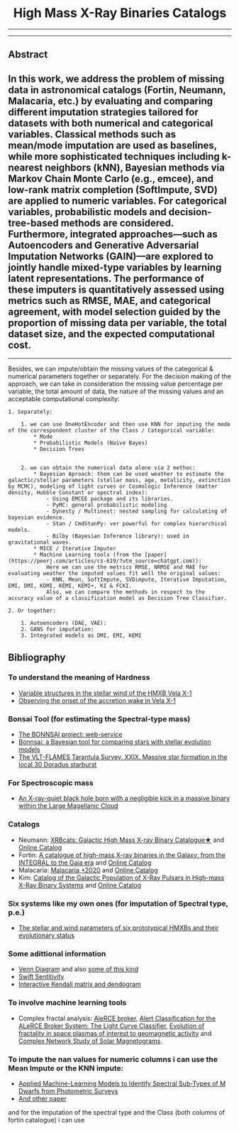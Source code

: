 <h1 align="center">High Mass X-Ray Binaries Catalogs</h1>

----
----
Abstract
----
In this work, we address the problem of missing data in astronomical catalogs (Fortin, Neumann, Malacaria, etc.) by evaluating and comparing different imputation strategies tailored for datasets with both numerical and categorical variables. Classical methods such as mean/mode imputation are used as baselines, while more sophisticated techniques including k-nearest neighbors (kNN), Bayesian methods via Markov Chain Monte Carlo (e.g., emcee), and low-rank matrix completion (SoftImpute, SVD) are applied to numeric variables. For categorical variables, probabilistic models and decision-tree-based methods are considered. Furthermore, integrated approaches—such as Autoencoders and Generative Adversarial Imputation Networks (GAIN)—are explored to jointly handle mixed-type variables by learning latent representations. The performance of these imputers is quantitatively assessed using metrics such as RMSE, MAE, and categorical agreement, with model selection guided by the proportion of missing data per variable, the total dataset size, and the expected computational cost.
----
----

Besides, we can impute/obtain the missing values of the categorical & numerical parameters together or separately. For the decision making of the approach, we can take in consideration the missing value percentage per variable, the total amount of data, the nature of the missing values and an acceptable computational complexity:

    1. Separately:

        1. we can use OneHotEncoder and then use KNN for imputing the mode of the correspondent cluster of the Class / Categorical variable:
            * Mode
            * Probabilistic Models (Naive Bayes)
            * Decision Trees


        2. we can obtain the numerical data alone via 2 methoc:
            * Bayesian Aproach: them can be used weather to estimate the galactic/stellar parameters (stellar mass, age, metalicity, extinction by MCMC), modeling of light curves or Cosmologic Inference (matter density, Hubble Constant or spectral index):
                - Using EMCEE package and its libraries.
                - PyMC: general probabilistic modeling
                - Dynesty / Multinest: nested sampling for calculating of bayesian evidence.
                - Stan / CmdStanPy: ver powerful for complex hierarchical models.
                - Bilby (Bayesian Inference library): used in gravitational waves.
            * MICE / Iterative Imputer 
            * Machine Learning tools (from the [paper](https://peerj.com/articles/cs-619/?utm_source=chatgpt.com)): 
                Here we can use the metrics RMSE, NRMSE and MAE for evaluating weather the imputed values fit well the original values:
                - KNN, Mean, SoftImpute, SVDimpute, Iterative Imputation, EMI, DMI, KDMI, KEMI, KEMI+, KI & FCKI.
                Also, we can compare the methods in respect to the accuracy value of a classification model as Decision Tree Classifier.

    2. Or together: 

        1. Autoencoders (DAE, VAE):
        2. GANS for imputation:
        3. Integrated models as DMI, EMI, KEMI









## Bibliography

### To understand the meaning of Hardness
- [Variable structures in the stellar wind of the HMXB Vela X-1](https://arxiv.org/pdf/2410.21456)
- [Observing the onset of the accretion wake in Vela X-1](https://www.aanda.org/articles/aa/pdf/2023/06/aa45708-22.pdf)

### Bonsai Tool (for estimating the Spectral-type mass)

- [The BONNSAI project: web-service](https://www.astro.uni-bonn.de/stars/bonnsai/)
- [Bonnsai: a Bayesian tool for comparing stars with stellar evolution models](https://ui.adsabs.harvard.edu/abs/2014A%26A...570A..66S/abstract)
- [The VLT-FLAMES Tarantula Survey. XXIX. Massive star formation in the local 30 Doradus starburst](https://ui.adsabs.harvard.edu/abs/2018A%26A...618A..73S/abstract)

### For Spectroscopic mass

- [An X-ray-quiet black hole born with a negligible kick in a massive binary within the Large Magellanic Cloud](https://ui.adsabs.harvard.edu/abs/2022NatAs...6.1085S/abstract)

### Catalogs

- Neumann: [XRBcats: Galactic High Mass X-ray Binary Catalogue★](https://ui.adsabs.harvard.edu/abs/2023A%26A...677A.134N/abstract) and [Online Catalog](http://astro.uni-tuebingen.de/~xrbcat/HMXBcat.html)
- Fortin: [A catalogue of high-mass X-ray binaries in the Galaxy: from the INTEGRAL to the Gaia era](https://ui.adsabs.harvard.edu/abs/2023A%26A...671A.149F/abstract) and [Online Catalog](https://binary-revolution.github.io/HMXBwebcat/catalog.html)
- Malacaria: [Malacaria +2020](https://ui.adsabs.harvard.edu/search/p_=1&q=author%3A%22^malacaria%2Cc%22&sort=date%20desc%2C%20bibcode%20desc) and [Online Catalog](https://iopscience.iop.org/article/10.3847/1538-4357/ab855c)
- Kim: [Catalog of the Galactic Population of X-Ray Pulsars in High-mass X-Ray Binary Systems](https://ui.adsabs.harvard.edu/abs/2023ApJS..268...21K/abstract) and [Online Catalog](https://iopscience.iop.org/article/10.3847/1538-4365/ace68f#apjsace68fapp1)

### Six systems like my own ones (for imputation of Spectral type, p.e.)

- [The stellar and wind parameters of six prototypical HMXBs and their evolutionary status](https://ui.adsabs.harvard.edu/abs/2020A%26A...634A..49H/abstract)

### Some adittional information

- [Venn Diagram](https://en.wikipedia.org/wiki/Venn_diagram) and also [some of this kind](https://upload.wikimedia.org/wikipedia/commons/5/56/6-set_Venn_diagram_SMIL.svg)
- [Swift Sentitivity](https://heasarc.gsfc.nasa.gov/W3Browse/swift/swbat105m.html)
- [Interactive Kendall matrix and dendogram](https://ipywidgets.readthedocs.io/en/8.1.5/examples/Using%20Interact.html)

### To involve machine learning tools

- Complex fractal analysis: [AleRCE broker](https://alerce.science), [Alert Classification for the ALeRCE Broker System: The Light Curve Classifier](https://arxiv.org/pdf/2008.03311), [Evolution of fractality in space plasmas of interest to geomagnetic activity](https://ui.adsabs.harvard.edu/abs/2018NPGeo..25..207M/abstract) and [Complex Network Study of Solar Magnetograms](https://ui.adsabs.harvard.edu/abs/2022Entrp..24..753M/abstract).


### To impute the nan values for numeric columns i can use the Mean Impute or the KNN impute:

- [Applied Machine-Learning Models to Identify Spectral Sub-Types of M
Dwarfs from Photometric Surveys](https://iopscience.iop.org/article/10.1088/1538-3873/acc974/pdf) 
- [And other paper](https://arxiv.org/pdf/2111.13806)

and for the imputation of the spectral type and the Class (both columns of fortin catalogue) i can use 

